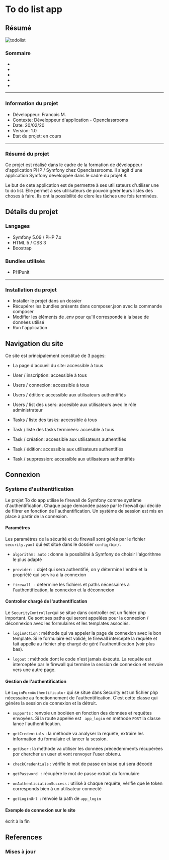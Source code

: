 # To do list app

## Résumé 

![todolist](https://nopanic.fr/wp-content/uploads/2017/01/todolist-1.jpg)

### Sommaire 

*
*
*
*
*

-----------------

### Information du projet

* Développeur: Francois M. 	
* Contexte: Développeur d'application - Openclassrooms	
* Date: 20/02/20
* Version: 1.0
* Etat du projet: en cours

-----------------

### Résumé du projet


Ce projet est réalisé dans le cadre de la formation de développeur d'application PHP / Symfony chez Openclassrooms. Il s'agit d'une application Symfony développée dans le cadre du projet 8.

Le but de cete application est de permettre à ses utilisateurs d'utiliser une to do list. Elle permet à ses utilisateurs de pouvoir gérer leurs listes des choses à faire. Ils ont la possibilité de clore les tâches une fois terminées.


## Détails du projet

### Langages

* Symfony 5.09 / PHP 7.x
* HTML 5 / CSS 3
* Boostrap

### Bundles utilisés

* PHPunit

-----------------

### Installation du projet


* Installer le projet dans un dossier
* Récupérer les bundles présents dans composer.json avec la commande composer
* Modifier les éléments de .env pour qu'il corresponde à la base de données utilisé
* Run l'application

## Navigation du site

Ce site est principalement constitué de 3 pages:

* La page d'accueil du site: accessible à tous

* User / inscription: accessible à tous
* Users / connexion: accessible à tous
* Users / édition: accessible aux utilisateurs authentifiés
* Users / list des users: accesible aux utilisateurs avec le rôle administrateur

* Tasks / liste des tasks: accessible à tous
* Task / liste des tasks terminées: accesible à tous
* Task / création: accessible aux utilisateurs authentifiés
* Task / édition: accessible aux utilisateurs authentifiés
* Task / suppression: accessible aux utilisateurs authentifiés


## Connexion

### Système d'authentification

Le projet To do app utilise le firewall de Symfony comme système d'authentification. Chaque page demandée passe par le firewall qui décide de filtrer en fonction de l'authentification. Un système de session est mis en place à partir de la connexion.


#### Paramètres

Les paramètres de la sécurité et du firewall sont gérés par le fichier ``` security.yaml ``` qui est situé dans le dossier ``` config/bin/ ```.

* ``` algorithm: auto ``` : donne la possibilité à Symfony de choisir l'algorithme le plus adapté

* ``` provider: ``` : objet qui sera authentifié, on y détermine l'entité et la propriété qui servira à la connexion

* ```firewall ``` : détermine les fichiers et paths nécessaires à l'authentification, la connexion et la déconnexion

#### Controller chargé de l'authentification

Le ``` SecurityController ```qui se situe dans controller est un fichier php important. Ce sont ses paths qui seront appelées pour la connexion / déconnexion avec les formulaires et les templates associés.

* ``` loginAction ``` : méthode qui va appeler la page de connexion avec le bon template. Si le formulaire est validé, le firewall intercepte la requête et fait appelle au fichier php chargé de géré l'authentification (voir plus bas).

* ``` logout ``` : méthode dont le code n'est jamais éxécuté. La requête est interceptée par le firewall qui termine la session de connexion et renvoie vers une autre page.

#### Gestion de l'authentification

Le  ``` LoginFormAuthentificator ``` qui se situe dans Security est un fichier php nécessaire au fonctionnement de l'authentification. C'est cette classe qui génère la session de connexion et la détruit.

* ``` supports ``` : renvoie un booléen en fonction des données et requêtes envoyées. Si la route appelée est ``` app_login``` en méthode ``` POST ``` la classe lance l'authentification.

* ``` getCredentials ``` : la méthode va analyser la requête, extraire les information du formulaire et lancer la session.

* ``` getUser ``` : la méthode va utiliser les données précédemments récupérées por chercher un user et vont renvoyer l'user obtenu.

* ``` checkCredentials ``` : vérifie le mot de passe en base qui sera décodé

* ``` getPassword  ``` : récupère le mot de passe extrait du formulaire

* ``` onAuthenticiationSuccess ``` : utilisé à chaque requête, vérifie que le token corresponds bien à un utilisateur connecté

* ``` getLoginUrl  ```: renvoie la path de ``` app_login ```  


#### Exemple de connexion sur le site

écrit à la fin

## References


### Mises à jour